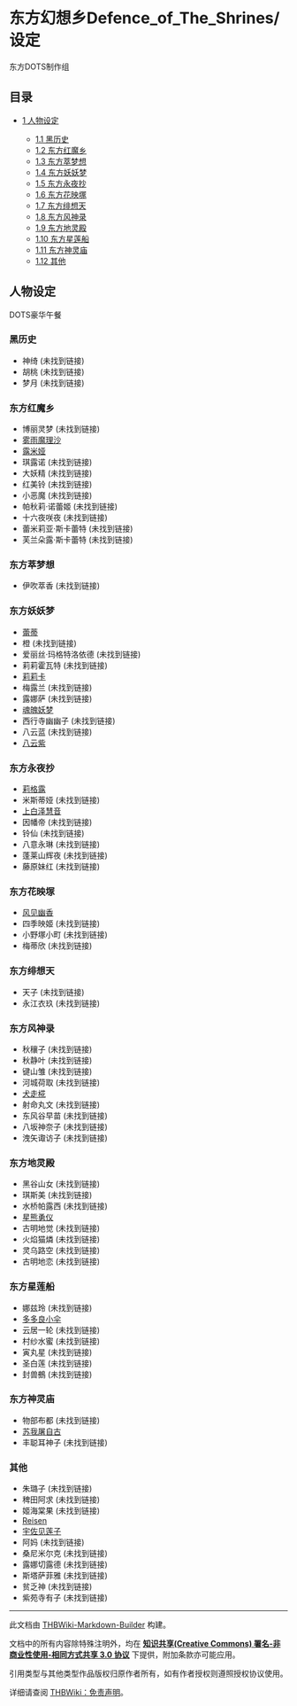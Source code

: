 # 东方幻想乡Defence_of_The_Shrines/设定

<!-- source html: G:\repos\THBWiki-Markdown-Builder\THBWikiMarkdown\Temp\main\8\8e\ns0%3A%E4%B8%9C%E6%96%B9%E5%B9%BB%E6%83%B3%E4%B9%A1Defence_of_The_Shrines%2F%E8%AE%BE%E5%AE%9A.html -->

东方DOTS制作组

## 目录

- [1 人物设定](#人物设定)

  - [1.1 黑历史](#黑历史)
  - [1.2 东方红魔乡](#东方红魔乡)
  - [1.3 东方萃梦想](#东方萃梦想)
  - [1.4 东方妖妖梦](#东方妖妖梦)
  - [1.5 东方永夜抄](#东方永夜抄)
  - [1.6 东方花映塚](#东方花映塚)
  - [1.7 东方绯想天](#东方绯想天)
  - [1.8 东方风神录](#东方风神录)
  - [1.9 东方地灵殿](#东方地灵殿)
  - [1.10 东方星莲船](#东方星莲船)
  - [1.11 东方神灵庙](#东方神灵庙)
  - [1.12 其他](#其他)







## 人物设定
  
DOTS豪华午餐
  

### 黑历史
- 神绮 (未找到链接)
- 胡桃 (未找到链接)
- 梦月 (未找到链接)

### 东方红魔乡
- 博丽灵梦 (未找到链接)
- [雾雨魔理沙](./东方幻想乡Defence_of_The_Shrines-设定-黑白.md)
- [露米娅](./东方幻想乡Defence_of_The_Shrines-设定-⑩.md)
- 琪露诺 (未找到链接)
- 大妖精 (未找到链接)
- 红美铃 (未找到链接)
- 小恶魔 (未找到链接)
- 帕秋莉·诺蕾姬 (未找到链接)
- 十六夜咲夜 (未找到链接)
- 蕾米莉亚·斯卡蕾特 (未找到链接)
- 芙兰朵露·斯卡蕾特 (未找到链接)

### 东方萃梦想
- 伊吹萃香 (未找到链接)

### 东方妖妖梦
- [蕾蒂](./东方幻想乡Defence_of_The_Shrines-设定-⑨妈.md)
- 橙 (未找到链接)
- 爱丽丝·玛格特洛依德 (未找到链接)
- 莉莉霍瓦特 (未找到链接)
- [莉莉卡](./东方幻想乡Defence_of_The_Shrines-设定-键盘.md)
- 梅露兰 (未找到链接)
- 露娜萨 (未找到链接)
- [魂魄妖梦](./东方幻想乡Defence_of_The_Shrines-设定-妖梦.md)
- 西行寺幽幽子 (未找到链接)
- 八云蓝 (未找到链接)
- [八云紫](./东方幻想乡Defence_of_The_Shrines-设定-紫.md)

### 东方永夜抄
- [莉格露](./东方幻想乡Defence_of_The_Shrines-设定-虫子.md)
- 米斯蒂娅 (未找到链接)
- [上白泽慧音](./东方幻想乡Defence_of_The_Shrines-设定-慧音.md)
- 因幡帝 (未找到链接)
- 铃仙 (未找到链接)
- 八意永琳 (未找到链接)
- 蓬莱山辉夜 (未找到链接)
- 藤原妹红 (未找到链接)

### 东方花映塚
- [风见幽香](./东方幻想乡Defence_of_The_Shrines-设定-花妈.md)
- 四季映姬 (未找到链接)
- 小野塚小町 (未找到链接)
- 梅蒂欣 (未找到链接)

### 东方绯想天
- 天子 (未找到链接)
- 永江衣玖 (未找到链接)

### 东方风神录
- 秋穰子 (未找到链接)
- 秋静叶 (未找到链接)
- 键山雏 (未找到链接)
- 河城荷取 (未找到链接)
- [犬走椛](./东方幻想乡Defence_of_The_Shrines-设定-椛.md)
- 射命丸文 (未找到链接)
- 东风谷早苗 (未找到链接)
- 八坂神奈子 (未找到链接)
- 洩矢诹访子 (未找到链接)

### 东方地灵殿
- 黑谷山女 (未找到链接)
- 琪斯美 (未找到链接)
- 水桥帕露西 (未找到链接)
- [星熊勇仪](./东方幻想乡Defence_of_The_Shrines-设定-红三.md)
- 古明地觉 (未找到链接)
- 火焰猫燐 (未找到链接)
- 灵乌路空 (未找到链接)
- 古明地恋 (未找到链接)

### 东方星莲船
- 娜兹玲 (未找到链接)
- [多多良小伞](./东方幻想乡Defence_of_The_Shrines-设定-小伞.md)
- 云居一轮 (未找到链接)
- 村纱水蜜 (未找到链接)
- 寅丸星 (未找到链接)
- 圣白莲 (未找到链接)
- 封兽鵺 (未找到链接)

### 东方神灵庙
- 物部布都 (未找到链接)
- [苏我屠自古](./东方幻想乡Defence_of_The_Shrines-设定-炮姐.md)
- 丰聪耳神子 (未找到链接)

### 其他
- 朱璐子 (未找到链接)
- 稗田阿求 (未找到链接)
- 姬海棠果 (未找到链接)
- [Reisen](./东方幻想乡Defence_of_The_Shrines-设定-铃仙二号.md)
- [宇佐见莲子](./东方幻想乡Defence_of_The_Shrines-设定-莲子.md)
- 阿妈 (未找到链接)
- 桑尼米尔克 (未找到链接)
- 露娜切露德 (未找到链接)
- 斯塔萨菲雅 (未找到链接)
- 贫乏神 (未找到链接)
- 紫苑寺有子 (未找到链接)





---

此文档由 [THBWiki-Markdown-Builder](https://github.com/Delsin-Yu/THBWiki-Markdown-Builder) 构建。

文档中的所有内容除特殊注明外，均在 [**知识共享(Creative Commons) 署名-非商业性使用-相同方式共享 3.0 协议**](https://creativecommons.org/licenses/by-sa/3.0/deed.zh-hans) 下提供，附加条款亦可能应用。

引用类型与其他类型作品版权归原作者所有，如有作者授权则遵照授权协议使用。

详细请查阅 [THBWiki：免责声明](https://thbwiki.cc/THBWiki:%E5%85%8D%E8%B4%A3%E5%A3%B0%E6%98%8E)。

